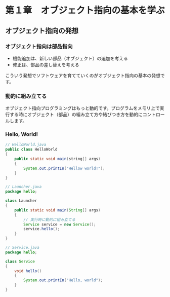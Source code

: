 # 第１章　オブジェクト指向の基本を学ぶ
## オブジェクト指向の発想

### オブジェクト指向は部品指向

- 機能追加は、新しい部品（オブジェクト）の追加を考える
- 修正は、部品の差し替えを考える

こういう発想でソフトウェアを育てていくのがオブジェクト指向の基本の発想です。

### 動的に組み立てる

オブジェクト指向プログラミングはもっと動的です。プログラムをメモリ上で実行する時にオブジェクト（部品）の組み立て方や結びつき方を動的にコントロールします。

### Hello, World!

```java
// HelloWorld.java
public class HelloWorld 
{
	public static void main(string[] args)
	{
		System.out.printIn("Hellow world!");
	}
}
```

```java
// Launcher.java
package hello;

class Launcher
{
	public static void main(String[] args)
	{
		// 実行時に動的に組み立てる
		Service service = new Service();
		service.hello();
	}
}
```

```java
// Service.java
package hello;

class Service
{
	void hello()
	{
		System.out.printIn("Hello, world");
	}
}
```
